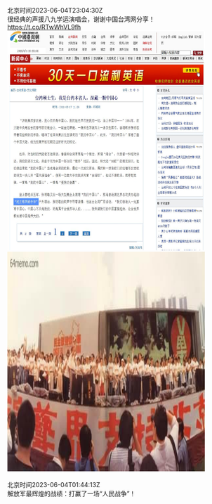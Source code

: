 北京时间2023-06-04T23:04:30Z<br>很经典的声援八九学运演唱会，谢谢中国台湾网分享！ https://t.co/RTwWhVL9fh<br><img src='/temp/image/2023/t-Month-6/1665373970516852738_0.jpg' width='450' height='500'><img src='/temp/image/2023/t-Month-6/1665373970516852738_1.jpg' width='450' height='500'><br><br>北京时间2023-06-04T01:44:13Z<br>解放军最辉煌的战绩：打赢了一场“人民战争”！<br><br><br>